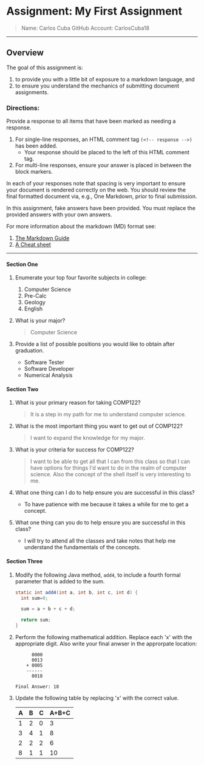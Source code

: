 # Assignment:  My First Assignment
> Name: Carlos Cuba
> GitHub Account: CarlosCuba18
---

## Overview
The goal of this assignment is:
  1. to provide you with a little bit of exposure to a markdown language, and
  1. to ensure you understand the mechanics of submitting document assignments.

### Directions:

Provide a response to all items that have been marked as needing a response. 
  1. For single-line responses, an HTML comment tag `(<!-- response -->)` has been added.
     * Your response should be placed to the left of this HTML comment tag.
  1. For multi-line responses, ensure your answer is placed in between the block markers.

In each of your responses note that spacing is very important to ensure your document is rendered correctly on the web. You should review the final formatted document via, e.g., One Markdown, prior to final submission.

In this assignment, fake answers have been provided. You must replace the provided answers with your own answers.

For more information about the markdown (MD) format see:

  1. [The Markdown Guide](https://www.markdownguide.org)
  1. [A Cheat sheet](file://$HOME/classes/comp122/reference/markdown-cheat-sheet.md)


---
#### Section One
1. Enumerate your top four favorite subjects in college:
   1. Computer Science                                                        <!-- response -->
   1. Pre-Calc                                                                <!-- response -->
   1. Geology                
   1. English
                                                                              <!-- response -->
   <!-- 
        A '1. ' introduces an ordered list.  
        To add the fourth subject, simply add a line to the list starting with '1. '. 
        The Markdown viewer will automatically assigned the appropriate line number. 
        Also note that positioning of all the '1. 's above; they all must begin
        in the same column. 
   -->
 

1. What is your major?
   > Computer Science                                                           <!-- response -->
   <!-- 
        Place your response after the first '> '.  
        A '> ' introduces a block quote.  
        Also note that the '> ' is positioned directly under the first character
        after the '1. ' above.  This is important!
   -->


1. Provide a list of possible positions you would like to obtain after graduation.
   * Software Tester                                                           <!-- response -->
   * Software Developer                                                        <!-- response -->
   * Numerical Analysis                                                        <!-- response -->
  <!-- 
       This is an example of an unordered list.  
       An unordered list can begin with either '* ' or '- '.  
       Feel free to add and delete response lines as needed.
  -->

#### Section Two
1. What is your primary reason for taking COMP122?
   > It is a step in my path for me to understand computer science.              <!-- response -->

1. What is the most important thing you want to get out of COMP122?
   > I want to expand the knowledge for my major.                                <!-- response -->

1. What is your criteria for success for COMP122?
   > I want to be able to get all that I can from this class so              <!-- response -->
     that I can have options for things I'd want to do in the                <!-- response -->
     realm of computer science. Also the concept of the shell                 <!-- response -->
     itself is very interesting to me.                                        <!-- response -->
                                                                              <!-- response -->
   <!-- The above is an example of a multi-line response. -->
   <!-- Note that a respons tag must be assiciated with each line. -->
   <!-- Feel free to add or remove additional response lines as needed. -->


1. What one thing can I do to help ensure you are successful in this class?
   * To have patience with me because it takes a while for me to get a concept.                                                 <!-- response -->

1. What one thing can you do to help ensure you are successful in this class?
   * I will try to attend all the classes and take notes that help me understand the fundamentals of the concepts.                                           <!-- response -->

#### Section Three
1. Modify the following Java method, `add4`, to include a fourth formal parameter that is added to the sum.

   ```java response
   static int add4(int a, int b, int c, int d) {                                     
     int sum=0;

     sum = a + b + c + d;

     return sum;
   }
   ```
   <!-- 
        The three ticks ('`') opens up a code block. You can also include
        the tag (e.g., java) that identifies how to render the code.
        All the code must be between the two sets of 3-ticks, and the code
        must indented to the column in which the three ticks begin.
        The "response" tag must be present to be include in your response key.
   -->


1. Perform the following mathematical addition.  Replace each 'x' with the appropriate digit.  Also write your final anwser in the approrpate location:

   ```response
         0000 
         0013 
       + 0005 
       ------
         0018 

   Final Answer: 18
   ```

   <!-- 
        This is a seconde example of a multi-line response block.
   -->


1. Update the following table by replacing 'x' with the correct value.

   <!-- response start -->

   | A  | B  | C  | A+B+C |
   |----|----|----|-------|
   | 1  | 2  | 0  |   3   |
   | 3  | 4  | 1  |   8   |
   | 2  | 2  | 2  |   6   |
   | 8  | 1  | 1  |  10   |

   <!-- response end -->

   <!-- 
        This is an example of a multi-line response block.
        Everything between the "response start" and "response end" is included
        in the answer key.
   -->
